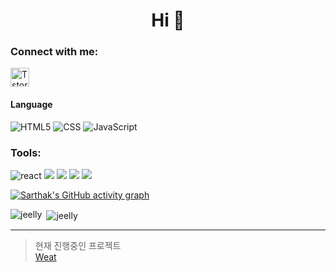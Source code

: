 

<h1 align="center">Hi 👋</h1>


<h3 align="left">Connect with me:</h3>
<p align="left">
<a href="https://mungdeok.tistory.com/" target="blank"><img align="center" src="https://t1.kakaocdn.net/kakaocorp/kakaocorp/admin/5a539919017800001.png" alt="Tstory" height="30" /></a>
</p>

#### Language
![HTML5](https://img.shields.io/badge/HTML5-%23323330.svg?style=for-the-badge&logo=HTML5&logoColor=%E34F26)
![CSS](https://img.shields.io/badge/CSS3-%23323330.svg?style=for-the-badge&logo=CSS3&logoColor=%1572B6)
![JavaScript](https://img.shields.io/badge/javascript-%23323330.svg?style=for-the-badge&logo=javascript&logoColor=%23F7DF1E)

<h3 align="left">Tools:</h3>
<p align="left">
  <img src='https://img.shields.io/badge/React-v18.1.0-61DAFB?logo=React' alt='react'/>
  <img src='https://img.shields.io/badge/yarn-v1.22.17-yellow?logo=yarn'/>
  <img src='https://img.shields.io/badge/Redux-v8.0.2-764ABC?logo=Redux'/> 
  <img src='https://img.shields.io/badge/Redux/toolkit-v1.8.3-764ABC?logo=Redux'/> 
  <img src='https://img.shields.io/badge/React_Query-v3.39.1-FF4154?logo=React Query'/>
</p>

[![Sarthak's GitHub activity graph](https://activity-graph.herokuapp.com/graph?username=jeelly&&theme=xcode)](https://github.com/jeelly)

<p><img align="left" src="https://github-readme-stats.vercel.app/api/top-langs?username=jeelly&show_icons=true&locale=en&layout=compact&theme=tokyonight" alt="jeelly" /></p>

<p>&nbsp;<img align="center" src="https://github-readme-stats.vercel.app/api?username=jeelly&show_icons=true&locale=en&theme=tokyonight" alt="jeelly" /></p>

* * *

> 현재 진행중인 프로젝트 <br/>
[Weat](https://github.com/jeelly/weat)

<!--
[![Top Langs](https://github-readme-stats.vercel.app/api/top-langs/?username=jeelly)](https://github.com/jeelly/github-readme-stats)
[![Anurag's GitHub stats](https://github-readme-stats.vercel.app/api?username=jeelly)](https://github.com/jeelly/github-readme-stats)
![header](https://capsule-render.vercel.app/api?type=waving&color=auto&height=200&section=header&text=텍스트&fontSize=30)
![Footer](https://capsule-render.vercel.app/api?type=waving&color=auto&height=200&section=footer)
**jeelly/jeelly** is a ✨ _special_ ✨ repository because its `README.md` (this file) appears on your GitHub profile.

Here are some ideas to get you started:

- 🔭 I’m currently working on ...
- 🌱 I’m currently learning ...
- 👯 I’m looking to collaborate on ...
- 🤔 I’m looking for help with ...
- 💬 Ask me about ...
- 📫 How to reach me: ...
- 😄 Pronouns: ...
- ⚡ Fun fact: ...

   * 깃 강좌

     * 깃 Clone

     * 깃 Pull

     * 깃 Commit

       * 깃 Commit ①

       * 깃 Commit ②

     * 깃 Push
-->
